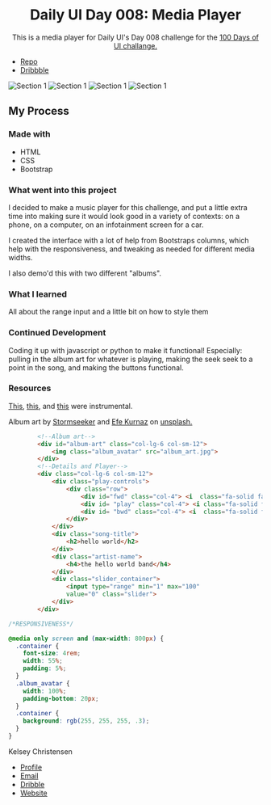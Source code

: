 <h1 align="center">Daily UI Day 008: Media Player</h1>

<p align="center">
This is a media player for Daily UI's Day 008 challenge for the <a href="https://www.dailyui.co/"> 100 Days of UI 
challange.</a></p>

- [Repo](https://github.com/kelseychristensen/Daily-UI-Day-008 "Daily UI Day 03 Repo")
- [Dribbble](https://dribbble.com/shots/20035611-Daily-UI-Day-008-Media-Player "Dribbble Link")

![Section 1](2.PNG "Screenshot")
![Section 1](4.PNG "Screenshot")
![Section 1](1.PNG "Screenshot")
![Section 1](2.PNG "Screenshot")

## My Process

### Made with

- HTML
- CSS
- Bootstrap

### What went into this project

I decided to make a music player for this challenge, and put a little extra time into making sure it would look good in a variety of contexts: on a phone, on a computer, on an infotainment screen for a car. 

I created the interface with a lot of help from Bootstraps columns, which help with the responsiveness, and tweaking as needed for different media widths. 

I also demo'd this with two different "albums". 

### What I learned 

All about the range input and a little bit on how to style them

### Continued Development

Coding it up with javascript or python to make it functional! Especially: pulling in the album art for whatever is playing, making the seek seek to a point in the song, and making the buttons functional.

### Resources 

[This](https://www.w3schools.com/tags/att_input_type_range.asp#:~:text=Definition%20and%20Usage,accepted%20with%20the%20attributes%20below.), [this](https://www.cssportal.com/style-input-range/), and [this](https://www.geeksforgeeks.org/create-a-music-player-using-javascript/) were instrumental. 

Album art by [Stormseeker](https://unsplash.com/@sseeker) and [Efe Kurnaz](https://unsplash.com/@efekurnaz) on [unsplash.](https://unsplash.com/)

```html
        <!--Album art-->
        <div id="album-art" class="col-lg-6 col-sm-12">
            <img class="album_avatar" src="album_art.jpg">
        </div>
        <!--Details and Player-->
        <div class="col-lg-6 col-sm-12">
            <div class="play-controls">
                <div class="row">
                    <div id="fwd" class="col-4"> <i  class="fa-solid fa-backward fa-2xs"></i></div>
                    <div id= "play" class="col-4"> <i class="fa-solid fa-play fa-lg"></i></div>
                    <div id= "bwd" class="col-4"> <i  class="fa-solid fa-forward fa-2xs"></i></div>
                </div>
            </div>
            <div class="song-title">
                <h2>hello world</h2>
            </div>
            <div class="artist-name">
                <h4>the hello world band</h4>
            </div>
            <div class="slider_container">
                <input type="range" min="1" max="100"
                value="0" class="slider">
            </div>
        </div>

```

```css
/*RESPONSIVENESS*/

@media only screen and (max-width: 800px) {
  .container {
    font-size: 4rem;
    width: 55%;
    padding: 5%;
  }
  .album_avatar {
    width: 100%;
    padding-bottom: 20px;
  }
  .container {
    background: rgb(255, 255, 255, .3);
  }
}
```

Kelsey Christensen

- [Profile](https://github.com/kelseychristensen "Kelsey Christensen")
- [Email](mailto:kelsey.c.christensen@gmail.com?subject=Hi "Hi!")
- [Dribble](https://dribbble.com/kelseychristensen "Hi!")
- [Website](http://kelseychristensen.com/ "Welcome")
